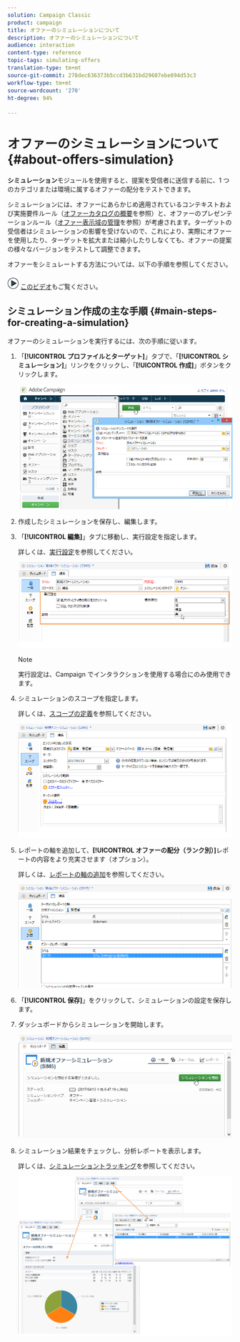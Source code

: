 ```yaml
---
solution: Campaign Classic
product: campaign
title: オファーのシミュレーションについて
description: オファーのシミュレーションについて
audience: interaction
content-type: reference
topic-tags: simulating-offers
translation-type: tm+mt
source-git-commit: 278dec636373b5ccd3b631bd29607ebe894d53c3
workflow-type: tm+mt
source-wordcount: '270'
ht-degree: 94%

---
```



# オファーのシミュレーションについて{#about-offers-simulation}

**シミュレーション**&#x200B;モジュールを使用すると、提案を受信者に送信する前に、1 つのカテゴリまたは環境に属するオファーの配分をテストできます。

シミュレーションには、オファーにあらかじめ適用されているコンテキストおよび実施要件ルール（[オファーカタログの概要](../../interaction/using/offer-catalog-overview.md)を参照）と、オファーのプレゼンテーションルール（[オファー表示域の管理](../../interaction/using/managing-offer-presentation.md)を参照）が考慮されます。ターゲットの受信者はシミュレーションの影響を受けないので、これにより、実際にオファーを使用したり、ターゲットを拡大または縮小したりしなくても、オファーの提案の様々なバージョンをテストして調整できます。

オファーをシミュレートする方法については、以下の手順を参照してください。

![](assets/do-not-localize/how-to-video.png) [このビデオ](https://helpx.adobe.com/jp/campaign/classic/how-to/simulate-offer-in-acv6.html?playlist=/ccx/v1/collection/product/campaign/classic/segment/digital-marketers/explevel/intermediate/applaunch/introduction/collection.ccx.js&amp;ref=helpx.adobe.com)もご覧ください。

## シミュレーション作成の主な手順 {#main-steps-for-creating-a-simulation}

オファーのシミュレーションを実行するには、次の手順に従います。

1. 「**[!UICONTROL プロファイルとターゲット]**」タブで、「**[!UICONTROL シミュレーション]**」リンクをクリックし、「**[!UICONTROL 作成]**」ボタンをクリックします。

   ![](assets/offer_simulation_001.png)

1. 作成したシミュレーションを保存し、編集します。
1. 「**[!UICONTROL 編集]**」タブに移動し、実行設定を指定します。

   詳しくは、[実行設定](../../interaction/using/execution-settings.md)を参照してください。

   ![](assets/offer_simulation_003.png)

   >[!NOTE]
   >
   >実行設定は、Campaign でインタラクションを使用する場合にのみ使用できます。

1. シミュレーションのスコープを指定します。

   詳しくは、[スコープの定義](../../interaction/using/simulation-scope.md#definition-of-the-scope)を参照してください。

   ![](assets/offer_simulation_004.png)

1. レポートの軸を追加して、**[!UICONTROL オファーの配分（ランク別）]**&#x200B;レポートの内容をより充実させます（オプション）。

   詳しくは、[レポートの軸の追加](../../interaction/using/simulation-scope.md#adding-reporting-axes)を参照してください。

   ![](assets/offer_simulation_005.png)

1. 「**[!UICONTROL 保存]**」をクリックして、シミュレーションの設定を保存します。
1. ダッシュボードからシミュレーションを開始します。

   ![](assets/offer_simulation_006.png)

1. シミュレーション結果をチェックし、分析レポートを表示します。

   詳しくは、[シミュレーショントラッキング](../../interaction/using/simulation-tracking.md)を参照してください。

   ![](assets/offer_simulation_007.png)
